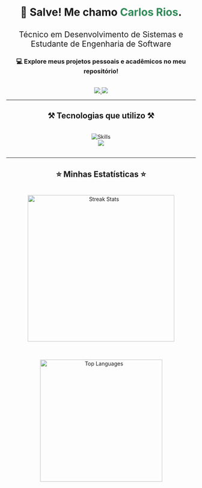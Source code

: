 <h1 align="center">
    👋 Salve! Me chamo <span style="color: #2e8b57;">Carlos Rios</span>.
</h1>

<h2 align="center" style="font-weight: 400;">Técnico em Desenvolvimento de Sistemas e Estudante de Engenharia de Software</h2>

<div align="center">
  <h3 align="center">💻 Explore meus projetos pessoais e acadêmicos no meu repositório!</h3>
  <br/>
  <div align="center"> 
    <a href="https://www.linkedin.com/in/carlosrios04/" target="_blank">
      <img src="https://img.shields.io/badge/LinkedIn-0077B5?style=for-the-badge&logo=linkedin&logoColor=white" />
    </a>
    <a href="https://peppy-valkyrie-7009da.netlify.app/" target="_blank">
      <img src="https://img.shields.io/badge/Portfólio-FF5722?style=for-the-badge&logo=todoist&logoColor=white" /> 
    </a>
  </div>
</div>

<hr/>

<h2 align="center">⚒️ Tecnologias que utilizo ⚒️</h2>
<br/>
<div align="center">
    <img src="https://skillicons.dev/icons?i=java,spring,mysql,javascript,python" alt="Skills"/>
    <br>
    <img src="https://skillicons.dev/icons?i=html,css,vscode,github,figma,git,postman"/>
</div>

<br/>

<hr/>

<h2 align="center">⭐ Minhas Estatísticas ⭐</h2>
<br/>
<div align="center">
  <img width="390" src="https://github-readme-streak-stats-salesp07.vercel.app/?user=CarlosSoft04&count_private=true&theme=react&border_radius=10" alt="Streak Stats"/>

  <br/><br/>
  <img width="325" src="https://github-readme-stats-salesp07.vercel.app/api/top-langs/?username=CarlosSoft04&hide=HTML&langs_count=8&layout=compact&theme=react&border_radius=10&size_weight=0.5&count_weight=0.5&exclude_repo=github-readme-stats" alt="Top Languages"/>
</div>

<br/><br/>

